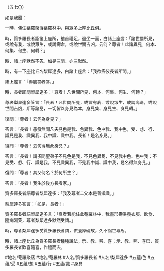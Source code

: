 （五七〇）

如是我聞：

一時，佛住菴羅聚落菴羅林中，與眾多上座比丘俱。

時，質多羅長者詣諸上座所，稽首禮足，退坐一面，白諸上座言：「諸世間所見，或說有我，或說眾生，或說壽命，或說世間吉凶。云何？尊者！此諸異見，何本、何集、何生、何轉？」

時，諸上座默然不答。如是三問，亦三默然。

時，有一下座比丘名梨犀達多，白諸上座言：「我欲答彼長者所問。」

諸上座言：「善能答者答。」

時，長者即問梨犀達多：「尊者！凡世間所見，何本、何集、何生、何轉？」

尊者梨犀達多答言：「長者！凡世間所見，或言有我，或說眾生，或說壽命，或說世間吉凶，斯等諸見，一切皆以身見為本，身見集、身見生、身見轉。」

復問：「尊者！云何為身見？」

答言：「長者！愚癡無聞凡夫見色是我、色異我、色中我、我中色，受、想、行、識見是我、識異我、我中識、識中我。長者！是名身見。」

復問：「尊者！云何得無此身見？」

答言：「長者！謂多聞聖弟子不見色是我，不見色異我，不見我中色、色中我；不見受、想、行、識是我，不見識異我，不見我中識、識中我，是名得無身見。」

復問：「尊者！其父何名？於何所生？」

答言：「長者！我生於後方長者家。」

質多羅長者語尊者梨犀達多：「我及尊者二父本是善知識。」

梨犀達多答言：「如是，長者！」

質多羅長者語梨犀達多言：「尊者若能住此菴羅林中，我盡形壽供養衣服、飲食、隨病湯藥，尊者梨犀達多默然受請。」

時，尊者梨犀達多受質多羅長者請，供養障礙故，久不詣世尊所。

時，諸上座比丘為質多羅長者種種說法，示、教、照、喜；示、教、照、喜已，質多羅長者歡喜隨喜，作禮而去。

#地名/菴羅聚落
#地名/菴羅林
#人名/質多羅長者
#人名/梨犀達多
#五蘊/色
#五蘊/受
#五蘊/想
#五蘊/行
#五蘊/識
#身見
